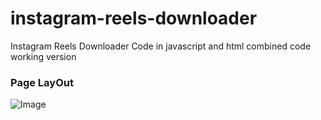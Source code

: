 # instagram-reels-downloader
Instagram Reels Downloader Code in javascript and html combined code
 working version 
### Page LayOut
![Image](https://raw.githubusercontent.com/MrTusarRX/instagram-reels-download/main/WhatsApp%20Image%202024-06-27%20at%2019.13.15_0ca76f4d.jpg)
